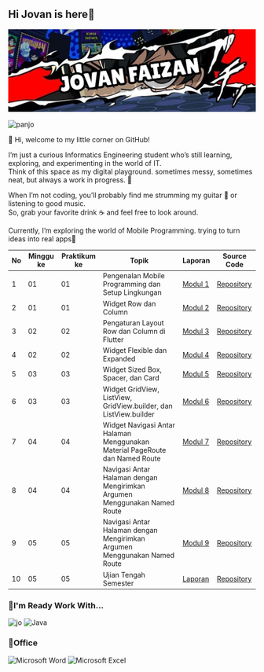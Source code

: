 ## Hi Jovan is here👋

![jovanjopan](img/Twitter%20header%20-%201.png)

![panjo](https://media1.giphy.com/media/v1.Y2lkPTc5MGI3NjExMTFuMnZqZWh2M3JzNGpjOTZienEzY2s5MGNnbThxbXc2YWJxcWJpNCZlcD12MV9pbnRlcm5hbF9naWZfYnlfaWQmY3Q9Zw/lkYTniLelesrC/giphy.gif)


👋 Hi, welcome to my little corner on GitHub!  

I’m just a curious Informatics Engineering student who’s still learning, exploring, and experimenting in the world of IT.  
Think of this space as my digital playground. sometimes messy, sometimes neat, but always a work in progress. 🚀  

When I’m not coding, you’ll probably find me strumming my guitar 🎸 or listening to good music.  
So, grab your favorite drink ☕ and feel free to look around.  

Currently, I’m exploring the world of Mobile Programming. trying to turn ideas into real apps🚀

| No | Minggu ke | Praktikum ke | Topik                                        | Laporan   | Source Code |
|----|-----------|--------------|----------------------------------------------|-----------|-------------|
| 1  | 01        | 01           | Pengenalan Mobile Programming dan Setup Lingkungan | [Modul 1](https://drive.google.com/file/d/1Ks1jbtcaXsKPseU-B_PfWwu4ptmCFmE9/view?usp=sharing)   | [Repository](https://github.com/jovanjopan/mobilepracticum/blob/main/modul1/lib/main.dart)  |
| 2  | 01        | 01           | Widget Row dan Column                        | [Modul 2](https://drive.google.com/file/d/1WHBrBHGsUQ-wRmwtwgp1gh4kRUpx_sVJ/view?usp=drive_link)   | [Repository](https://github.com/jovanjopan/mobilepracticum/blob/main/Mobile%202/lib/src/main.dart)  |
| 3  | 02        | 02           | Pengaturan Layout Row dan Column di Flutter  | [Modul 3](https://drive.google.com/file/d/1ZQsj6kVJvRualFHfoLlWRRJoAG_b-GPb/view?usp=sharing)   | [Repository](https://github.com/jovanjopan/mobilepracticum/tree/main/Modul%203)  |
| 4  | 02        | 02           | Widget Flexible dan Expanded                 | [Modul 4](https://drive.google.com/file/d/1kvtHXRX-cqG4GI9VZRwrdjXS54PWSxfa/view?usp=sharing)   | [Repository](https://github.com/jovanjopan/mobilepracticum/tree/main/modul%204)  |
| 5  | 03        | 03           | Widget Sized Box, Spacer, dan Card                 | [Modul 5](https://drive.google.com/file/d/1wtnJJ8K9Ogun0soqQia67xRnPTYS5MaY/view?usp=sharing)   | [Repository](https://github.com/jovanjopan/mobilepracticum/tree/main/modul%204)  |
| 6  | 03        | 03           | Widget GridView, ListView, GridView.builder, dan ListView.builder | [Modul 6](https://drive.google.com/file/d/1HbuoDoXOGnpzclJ30rqnsb0suqIybF5x/view?usp=sharing)   | [Repository](https://github.com/jovanjopan/mobilepracticum/tree/main/modul%204)  |
| 7  | 04       | 04           |Widget Navigasi Antar Halaman Menggunakan Material PageRoute dan Named Route | [Modul 7](https://drive.google.com/file/d/1mMp5BJLLHHqG2-DrcwYI5UwJmKlGhGlg/view?usp=sharing)   | [Repository](https://github.com/jovanjopan/mobilepracticum/tree/main/modul%204)  |
| 8  | 04        | 04           |Navigasi Antar Halaman dengan Mengirimkan Argumen Menggunakan Named Route | [Modul 8](https://drive.google.com/file/d/1kJ15Y_cb_-6GKWA12xHtipaMfk4OBn0K/view?usp=sharing)   | [Repository](https://github.com/jovanjopan/mobilepracticum/tree/main/modul%204)  |
| 9  | 05        | 05          |Navigasi Antar Halaman dengan Mengirimkan Argumen Menggunakan Named Route | [Modul 9](https://drive.google.com/file/d/1o58lp37kKbD2eyq7uSInn-icxbfENgKN/view?usp=sharing)   | [Repository](https://github.com/jovanjopan/mobilepracticum/tree/main/modul%204)  |
| 10  | 05        | 05          |Ujian Tengah Semester| [Laporan](https://drive.google.com/file/d/1RofVXv0bRjLmbawuTuWlO7VF_UCCpPfI/view?usp=drive_link)   | [Repository](https://github.com/jovanjopan/mobilepracticum/tree/main/uts)  |


### 🔧I'm Ready Work With...
![jo](    https://img.shields.io/badge/Python-FFD43B?style=for-the-badge&logo=python&logoColor=blue)	![Java](https://img.shields.io/badge/java-%23ED8B00.svg?style=for-the-badge&logo=openjdk&logoColor=white)

### 🏢Office
![Microsoft Word](https://img.shields.io/badge/Microsoft_Word-2B579A?style=for-the-badge&logo=microsoft-word&logoColor=white) ![Microsoft Excel](https://img.shields.io/badge/Microsoft_Excel-217346?style=for-the-badge&logo=microsoft-excel&logoColor=white)



